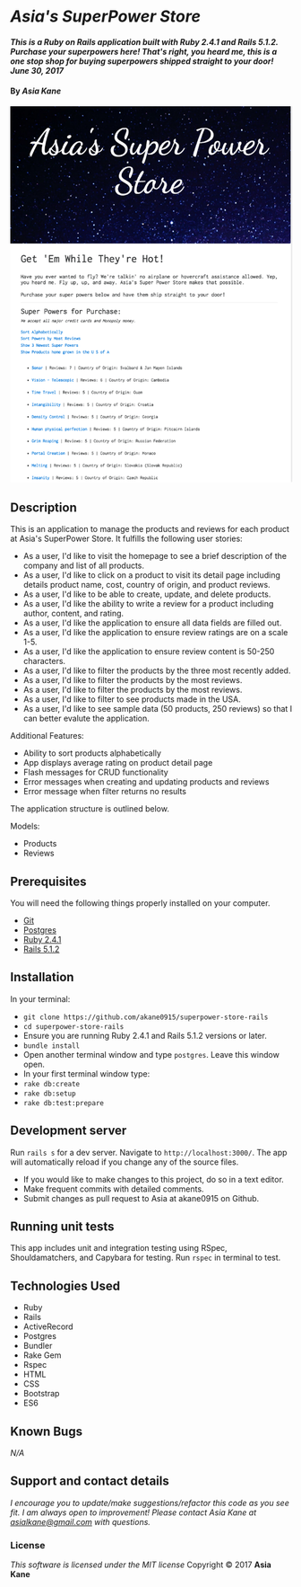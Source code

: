 # _Asia's SuperPower Store_

#### _This is a Ruby on Rails application built with Ruby 2.4.1 and Rails 5.1.2.  Purchase your superpowers here!  That's right, you heard me, this is a one stop shop for buying superpowers shipped straight to your door! June 30, 2017_

#### By _**Asia Kane**_

![Homepage](./app/assets/images/homepage.png)

## Description

This is an application to manage the products and reviews for each product at Asia's SuperPower Store. It fulfills the following user stories:

* As a user, I'd like to visit the homepage to see a brief description of the company and list of all products.
* As a user, I'd like to click on a product to visit its detail page including details product name, cost, country of origin, and product reviews.
* As a user, I'd like to be able to create, update, and delete products.
* As a user, I'd like the ability to write a review for a product including author, content, and rating.
* As a user, I'd like the application to ensure all data fields are filled out.
* As a user, I'd like the application to ensure review ratings are on a scale 1-5.
* As a user, I'd like the application to ensure review content is 50-250 characters.
* As a user, I'd like to filter the products by the three most recently added.
* As a user, I'd like to filter the products by the most reviews.
* As a user, I'd like to filter the products by the most reviews.
* As a user, I'd like to filter to see products made in the USA.
* As a user, I'd like to see sample data (50 products, 250 reviews) so that I can better evalute the application.

Additional Features:

* Ability to sort products alphabetically
* App displays average rating on product detail page
* Flash messages for CRUD functionality
* Error messages when creating and updating products and reviews
* Error message when filter returns no results

The application structure is outlined below.  

Models:
  - Products
  - Reviews

## Prerequisites

You will need the following things properly installed on your computer.

* [Git](https://git-scm.com/)
* [Postgres](https://www.postgresql.org/)
* [Ruby 2.4.1](https://www.ruby-lang.org/en/downloads/)
* [Rails 5.1.2](http://rubyonrails.org/)

## Installation

In your terminal:
* `git clone https://github.com/akane0915/superpower-store-rails`
* `cd superpower-store-rails`
* Ensure you are running Ruby 2.4.1 and Rails 5.1.2 versions or later.
* `bundle install`
* Open another terminal window and type `postgres`.  Leave this window open.
* In your first terminal window type:
* `rake db:create`
* `rake db:setup`
* `rake db:test:prepare`

## Development server

Run `rails s` for a dev server. Navigate to `http://localhost:3000/`. The app will automatically reload if you change any of the source files.

* If you would like to make changes to this project, do so in a text editor.
* Make frequent commits with detailed comments.
* Submit changes as pull request to Asia at akane0915 on Github.

## Running unit tests

This app includes unit and integration testing using RSpec, Shouldamatchers, and Capybara for testing.
Run `rspec` in terminal to test.

## Technologies Used

* Ruby
* Rails
* ActiveRecord
* Postgres
* Bundler
* Rake Gem
* Rspec
* HTML
* CSS
* Bootstrap
* ES6

## Known Bugs
_N/A_

## Support and contact details
_I encourage you to update/make suggestions/refactor this code as you see fit. I am always open to improvement! Please contact Asia Kane at asialkane@gmail.com with questions._

### License
*This software is licensed under the MIT license*
Copyright © 2017 **Asia Kane**
